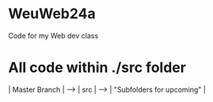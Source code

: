 # WeuWeb24a
Code for my Web dev class


# All code within ./src folder

| Master Branch | --> | src | --> | "Subfolders for upcoming" |

